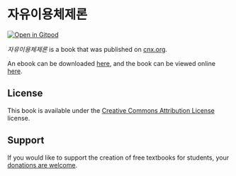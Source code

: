 # 자유이용체제론

[![Open in Gitpod](https://gitpod.io/button/open-in-gitpod.svg)](https://gitpod.io/from-referrer/)

_자유이용체제론_ is a book that was published on [cnx.org](https://cnx.org/).

An ebook can be downloaded [here](https://github.com/cnx-user-books/cnxbook-jayuiyongcejeron/releases/latest), and the book can be viewed online [here](https://github.com/cnx-user-books/cnxbook-jayuiyongcejeron/releases/latest).

## License
This book is available under the [Creative Commons Attribution License](./LICENSE) license.

## Support
If you would like to support the creation of free textbooks for students, your [donations are welcome](https://riceconnect.rice.edu/donation/support-openstax-banner).
